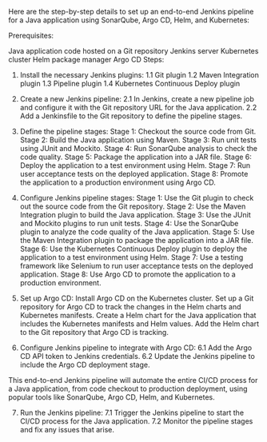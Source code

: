 

Here are the step-by-step details to set up an end-to-end Jenkins pipeline for a Java application using SonarQube, Argo CD, Helm, and Kubernetes:

Prerequisites:

Java application code hosted on a Git repository
Jenkins server
Kubernetes cluster
Helm package manager
Argo CD
Steps:

1. Install the necessary Jenkins plugins:
   1.1 Git plugin
   1.2 Maven Integration plugin
   1.3 Pipeline plugin
   1.4 Kubernetes Continuous Deploy plugin

2. Create a new Jenkins pipeline:
   2.1 In Jenkins, create a new pipeline job and configure it with the Git repository URL for the Java application.
   2.2 Add a Jenkinsfile to the Git repository to define the pipeline stages.

3. Define the pipeline stages:
    Stage 1: Checkout the source code from Git.
    Stage 2: Build the Java application using Maven.
    Stage 3: Run unit tests using JUnit and Mockito.
    Stage 4: Run SonarQube analysis to check the code quality.
    Stage 5: Package the application into a JAR file.
    Stage 6: Deploy the application to a test environment using Helm.
    Stage 7: Run user acceptance tests on the deployed application.
    Stage 8: Promote the application to a production environment using Argo CD.

4. Configure Jenkins pipeline stages:
    Stage 1: Use the Git plugin to check out the source code from the Git repository.
    Stage 2: Use the Maven Integration plugin to build the Java application.
    Stage 3: Use the JUnit and Mockito plugins to run unit tests.
    Stage 4: Use the SonarQube plugin to analyze the code quality of the Java application.
    Stage 5: Use the Maven Integration plugin to package the application into a JAR file.
    Stage 6: Use the Kubernetes Continuous Deploy plugin to deploy the application to a test environment using Helm.
    Stage 7: Use a testing framework like Selenium to run user acceptance tests on the deployed application.
    Stage 8: Use Argo CD to promote the application to a production environment.

5. Set up Argo CD:
    Install Argo CD on the Kubernetes cluster.
    Set up a Git repository for Argo CD to track the changes in the Helm charts and Kubernetes manifests.
    Create a Helm chart for the Java application that includes the Kubernetes manifests and Helm values.
    Add the Helm chart to the Git repository that Argo CD is tracking.

6. Configure Jenkins pipeline to integrate with Argo CD:
   6.1 Add the Argo CD API token to Jenkins credentials.
   6.2 Update the Jenkins pipeline to include the Argo CD deployment stage.

This end-to-end Jenkins pipeline will automate the entire CI/CD process for a Java application, from code checkout to production deployment, using popular tools like SonarQube, Argo CD, Helm, and Kubernetes.

7. Run the Jenkins pipeline:
   7.1 Trigger the Jenkins pipeline to start the CI/CD process for the Java application.
   7.2 Monitor the pipeline stages and fix any issues that arise.
